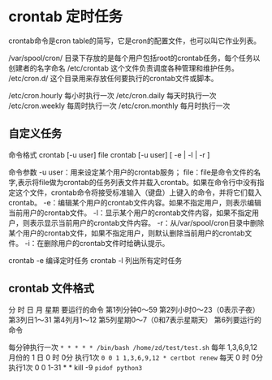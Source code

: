 # crontab 定时任务

crontab命令是cron table的简写，它是cron的配置文件，也可以叫它作业列表。

/var/spool/cron/            目录下存放的是每个用户包括root的crontab任务，每个任务以创建者的名字命名
/etc/crontab                这个文件负责调度各种管理和维护任务。
/etc/cron.d/                这个目录用来存放任何要执行的crontab文件或脚本。

/etc/cron.hourly            每小时执行一次
/etc/cron.daily             每天时执行一次
/etc/cron.weekly            每周时执行一次
/etc/cron.monthly           每月时执行一次

## 自定义任务

命令格式
crontab [-u user] file crontab [-u user] [ -e | -l | -r ]

命令参数
-u user：用来设定某个用户的crontab服务；
file：file是命令文件的名字,表示将file做为crontab的任务列表文件并载入crontab。如果在命令行中没有指定这个文件，crontab命令将接受标准输入（键盘）上键入的命令，并将它们载入crontab。
-e：编辑某个用户的crontab文件内容。如果不指定用户，则表示编辑当前用户的crontab文件。
-l：显示某个用户的crontab文件内容，如果不指定用户，则表示显示当前用户的crontab文件内容。
-r：从/var/spool/cron目录中删除某个用户的crontab文件，如果不指定用户，则默认删除当前用户的crontab文件。
-i：在删除用户的crontab文件时给确认提示。

crontab -e      编译定时任务
crontab -l      列出所有定时任务

## crontab 文件格式

分 时 日 月 星期 要运行的命令
第1列分钟0～59
第2列小时0～23（0表示子夜）
第3列日1～31
第4列月1～12
第5列星期0～7（0和7表示星期天）
第6列要运行的命令

每分钟执行一次
`* * * * * /bin/bash /home/zd/test/test.sh`
每年 1,3,6,9,12 月份的 1 日 0 时 0分 执行1次
`0 0 1 1,3,6,9,12 * certbot renew`
每天 0 时 0分 执行1次
0 0 1-31 * * kill -9 `pidof python3`
